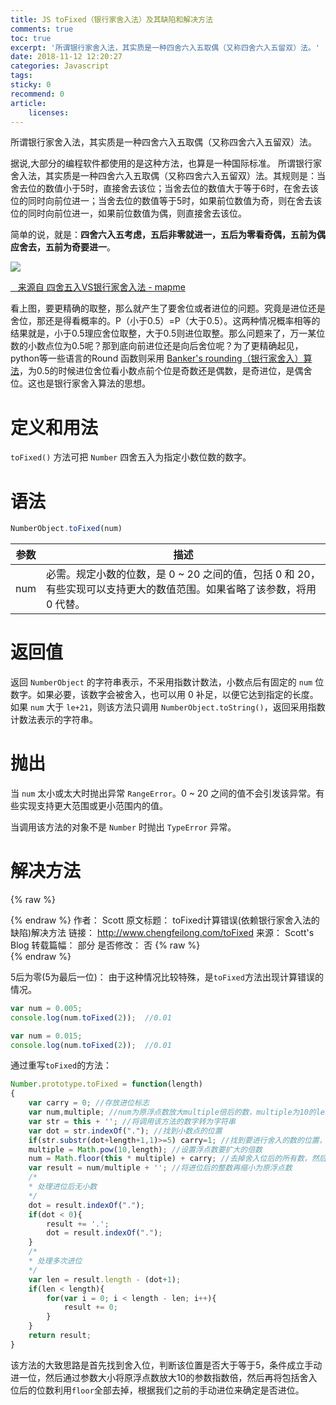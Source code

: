 ```yaml
---
title: JS toFixed（银行家舍入法）及其缺陷和解决方法
comments: true
toc: true
excerpt: '所谓银行家舍入法，其实质是一种四舍六入五取偶（又称四舍六入五留双）法。'
date: 2018-11-12 12:20:27
categories: Javascript
tags:
sticky: 0
recommend: 0
article:
    licenses:
---
```

所谓银行家舍入法，其实质是一种四舍六入五取偶（又称四舍六入五留双）法。

据说,大部分的编程软件都使用的是这种方法，也算是一种国际标准。 所谓银行家舍入法，其实质是一种四舍六入五取偶（又称四舍六入五留双）法。其规则是：当舍去位的数值小于5时，直接舍去该位；当舍去位的数值大于等于6时，在舍去该位的同时向前位进一；当舍去位的数值等于5时，如果前位数值为奇，则在舍去该位的同时向前位进一，如果前位数值为偶，则直接舍去该位。

简单的说，就是：**四舍六入五考虑，五后非零就进一，五后为零看奇偶，五前为偶应舍去，五前为奇要进一**。

![](line_segment.png)

<a class="tag is-dark is-medium" style="margin-bottom: 1rem" href="https://www.cnblogs.com/mapc/p/4848476.html" target="_blank">
<span class="icon"><i class="fas fa-camera"></i></span>&nbsp;&nbsp;
来源自 四舍五入VS银行家舍入法 - mapme
</a>

看上图，要更精确的取整，那么就产生了要舍位或者进位的问题。究竟是进位还是舍位，那还是得看概率的。P（小于0.5）=P（大于0.5）。这两种情况概率相等的结果就是，小于0.5理应舍位取整，大于0.5则进位取整。那么问题来了，万一某位数的小数点位为0.5呢？那到底向前进位还是向后舍位呢？为了更精确起见，python等一些语言的Round 函数则采用 [Banker's rounding（银行家舍入）算法](https://wiki.c2.com/?BankersRounding)，为0.5的时候进位舍位看小数点前个位是奇数还是偶数，是奇进位，是偶舍位。这也是银行家舍入算法的思想。

# 定义和用法

`toFixed()` 方法可把 `Number` 四舍五入为指定小数位数的数字。

# 语法

``` javascript
NumberObject.toFixed(num)
```

|参数|描述|
| ---- | ------ |
| num | 必需。规定小数的位数，是 0 ~ 20 之间的值，包括 0 和 20，有些实现可以支持更大的数值范围。如果省略了该参数，将用 0 代替。 |

# 返回值

返回 `NumberObject` 的字符串表示，不采用指数计数法，小数点后有固定的 `num` 位数字。如果必要，该数字会被舍入，也可以用 0 补足，以便它达到指定的长度。如果 `num` 大于 `le+21`，则该方法只调用 `NumberObject.toString()`，返回采用指数计数法表示的字符串。

# 抛出

当 `num` 太小或太大时抛出异常 `RangeError`。0 ~ 20 之间的值不会引发该异常。有些实现支持更大范围或更小范围内的值。

当调用该方法的对象不是 `Number` 时抛出 `TypeError` 异常。

# 解决方法

{% raw %}<article class="message is-link"><div class="message-body">{% endraw %}
作者： Scott
原文标题： toFixed计算错误(依赖银行家舍入法的缺陷)解决方法
链接： http://www.chengfeilong.com/toFixed
来源： Scott's Blog
转载篇幅： 部分
是否修改： 否
{% raw %}</div></article>{% endraw %}

5后为零(5为最后一位)： 由于这种情况比较特殊，是`toFixed`方法出现计算错误的情况。

``` javascript
var num = 0.005;
console.log(num.toFixed(2));  //0.01
```

``` javascript
var num = 0.015;
console.log(num.toFixed(2));  //0.01
```

通过重写`toFixed`的方法：

``` javascript
Number.prototype.toFixed = function(length)
{
    var carry = 0; //存放进位标志
    var num,multiple; //num为原浮点数放大multiple倍后的数，multiple为10的length次方
    var str = this + ''; //将调用该方法的数字转为字符串
    var dot = str.indexOf("."); //找到小数点的位置
    if(str.substr(dot+length+1,1)>=5) carry=1; //找到要进行舍入的数的位置，手动判断是否大于等于5，满足条件进位标志置为1
    multiple = Math.pow(10,length); //设置浮点数要扩大的倍数
    num = Math.floor(this * multiple) + carry; //去掉舍入位后的所有数，然后加上我们的手动进位数
    var result = num/multiple + ''; //将进位后的整数再缩小为原浮点数
    /*
    * 处理进位后无小数
    */
    dot = result.indexOf(".");
    if(dot < 0){
        result += '.';
        dot = result.indexOf(".");
    }
    /*
    * 处理多次进位
    */
    var len = result.length - (dot+1);
    if(len < length){
        for(var i = 0; i < length - len; i++){
            result += 0;
        }
    }
    return result;
}
```

该方法的大致思路是首先找到舍入位，判断该位置是否大于等于5，条件成立手动进一位，然后通过参数大小将原浮点数放大10的参数指数倍，然后再将包括舍入位后的位数利用`floor`全部去掉，根据我们之前的手动进位来确定是否进位。